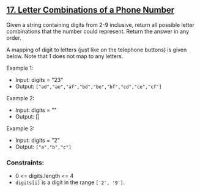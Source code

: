 ## [17. Letter Combinations of a Phone Number](https://leetcode.com/problems/letter-combinations-of-a-phone-number/)

Given a string containing digits from 2-9 inclusive, return all possible letter combinations that the number could represent. Return the answer in any order.

A mapping of digit to letters (just like on the telephone buttons) is given below. Note that 1 does not map to any letters.

Example 1:

- Input: digits = "23"
- Output: `["ad","ae","af","bd","be","bf","cd","ce","cf"]`

Example 2:

- Input: digits = ""
- Output: []

Example 3:

- Input: digits = "2"
- Output: `["a","b","c"]`

### Constraints:
- 0 <= digits.length <= 4
- `digits[i]` is a digit in the range `['2', '9']`.
